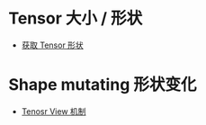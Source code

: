 # Tensor 大小 / 形状

- [获取 Tensor 形状](/docs/framework/pytorch/tensor-op/get-shape.md)

# Shape mutating 形状变化

- [Tenosr View 机制](/docs/framework/pytorch/tensor-op/tensor-view.md)
